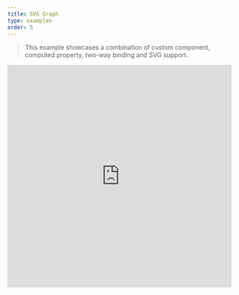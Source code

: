 ```yaml
---
title: SVG Graph
type: examples
order: 5
---
```


> This example showcases a combination of custom component, computed property, two-way binding and SVG support.

<iframe width="100%" height="500" src="http://jsfiddle.net/yyx990803/tfpcsxgf/embedded/result,html,js,css" allowfullscreen="allowfullscreen" frameborder="0"></iframe>
